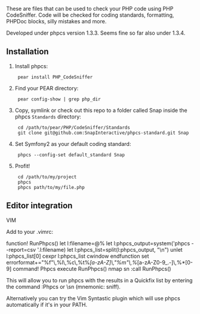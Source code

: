 These are files that can be used to check your PHP code using PHP
CodeSniffer.  Code will be checked for coding standards, formatting,
PHPDoc blocks, silly mistakes and more.

Developed under phpcs version 1.3.3.
Seems fine so far also under 1.3.4.

Installation
------------

1. Install phpcs:

        pear install PHP_CodeSniffer

2. Find your PEAR directory:

        pear config-show | grep php_dir

3. Copy, symlink or check out this repo to a folder called Snap inside the
   phpcs `Standards` directory:

        cd /path/to/pear/PHP/CodeSniffer/Standards
        git clone git@github.com:SnapInteractive/phpcs-standard.git Snap

4. Set Symfony2 as your default coding standard:

        phpcs --config-set default_standard Snap

5. Profit!

        cd /path/to/my/project
        phpcs
        phpcs path/to/my/file.php

Editor integration
------------------

VIM

Add to your .vimrc:

function! RunPhpcs()
	let l:filename=@%
	let l:phpcs_output=system('phpcs --report=csv '.l:filename)
	let l:phpcs_list=split(l:phpcs_output, "\n")
	unlet l:phpcs_list[0]
	cexpr l:phpcs_list
	cwindow
endfunction
set errorformat+=\"%f\"\\,%l\\,%c\\,%t%*[a-zA-Z]\\,\"%m\"\\,%*[a-zA-Z0-9_.-]\\,%*[0-9]
command! Phpcs execute RunPhpcs()
nmap <Leader>sn :call RunPhpcs()<cr>

This will allow you to run phpcs with the results in a Quickfix list by
entering the command :Phpcs or \sn (mnemonic: sniff).

Alternatively you can try the Vim Syntastic plugin which will use phpcs
automatically if it's in your PATH.
